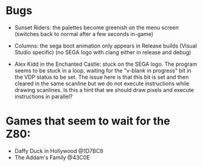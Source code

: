 # Bugs

- Sunset Riders: the palettes become greenish on the menu screen
                 (switches back to normal after a few seconds in-game)

- Columns: the sega boot animation only appears in Release builds (Visual Studio specific)
           (no SEGA logo with clang either in release and debug)

- Alex Kidd in the Enchanted Castle: stuck on the SEGA logo. The program seems to be stuck in a loop,
waiting for the "v-blank in progress" bit in the VDP status to be set. The issue here is that this
bit is set and then cleared in the same scanline but we do not execute instructions while drawing
scanlines. Is this a hint that we should draw pixels and execute instructions in parallel?


# Games that seem to wait for the Z80:

- Daffy Duck in Hollywood @1D7BC8
- The Addam's Family @43C0E
